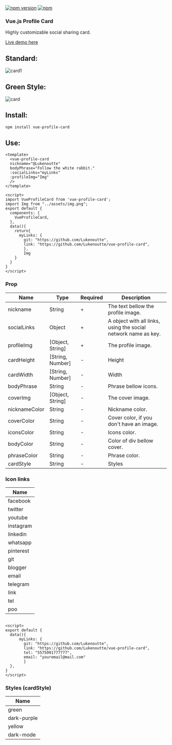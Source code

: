 [![npm version](https://badge.fury.io/js/vue-profile-card.svg)](https://badge.fury.io/js/vue-profile-card)
[![npm](https://img.shields.io/npm/dm/vue-profile-card.svg)](https://www.npmjs.com/package/vue-js-list)

### Vue.js Profile Card

Highly customizable social sharing card.

[Live demo here](https://vue-profile-card.netlify.app/)


## Standard: 
![card1](https://user-images.githubusercontent.com/32497719/115598876-45451b00-a2b1-11eb-87fb-c1c9971eba3b.png)
## Green Style: 
![card](https://user-images.githubusercontent.com/32497719/115598806-2f375a80-a2b1-11eb-8606-0be7e922dbe5.gif)

## Install:

```bash
npm install vue-profile-card
```


## Use:

```vue
<template>
  <vue-profile-card 
  nickname="@Lukenoutte" 
  bodyPhrase="Follow the white rabbit."
  :socialLinks="myLinks"
  :profileImg="Img"
  />
</template>

<script>
import VueProfileCard from 'vue-profile-card';
import Img from "../assets/img.png";
export default {
  components: {
    VueProfileCard,
  }, 
  data(){
    return{
      myLinks: { 
        git: "https://github.com/Lukenoutte",         
        link: "https://github.com/Lukenoutte/vue-profile-card", 
        },
        Img
    }
  }
}
</script>

```

### Prop

| Name              | Type                  | Required | Description                                                    |
| ----------        | ----------------------| -------- | -------------------------------------------------------------- |
| nickname          | String                | +        | The text bellow the profile image.                             |
| socialLinks       | Object                | +        | A object with all links, using the social network name as key. |
| profileImg        | [Object, String]      | +        | The profile image.                                             |
| cardHeight        | [String, Number]      | -        | Height                                                         |
| cardWidth         | [String, Number]      | -        | Width                                                          |
| bodyPhrase        | String                | -        | Phrase bellow icons.                                           |
| coverImg          | [Object, String]      | -        | The cover image.                                               |
| nicknameColor     | String                | -        | Nickname color.                                                |
| coverColor        | String                | -        | Cover color, if you don't have an image.                       |
| iconsColor        | String                | -        | Icons color.                                                   |
| bodyColor         | String                | -        | Color of div bellow cover.                                     |
| phraseColor       | String                | -        | Phrase color.                                                  |
| cardStyle         | String                | -        | Styles                                                         |

### Icon links
| Name              | 
| ----------        | 
| facebook          |
| twitter           | 
| youtube           | 
| instagram         | 
| linkedin          | 
| whatsapp          | 
| pinterest         | 
| git               | 
| blogger           | 
| email             | 
| telegram          | 
| link              | 
| tel               | 
| poo               | 

```vue

<script>
export default {
  data(){
      myLinks: { 
        git: "https://github.com/Lukenoutte",         
        link: "https://github.com/Lukenoutte/vue-profile-card",
        tel: "5575991777777",
        email: "youremail@mail.com"
        }
  },
}
</script>

```

### Styles (cardStyle)

| Name              | 
| ----------        | 
| green             |
| dark-purple       | 
| yellow            | 
| dark-mode         | 